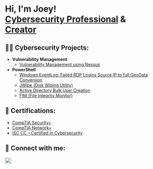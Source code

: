 <h1>Hi, I'm Joey! <br/><a href="https://www.linkedin.com/in/joeykh/">Cybersecurity Professional</a> & <a href="https://github.com/joeyktx">Creator</a>

<h2>👨‍💻 Cybersecurity Projects:</h2>

- <b>Vulnerability Management</b>
  - [Vulnerability Management using Nessus](https://github.com/joeykhtx/VulnerabilityManagementLab)
- <b>PowerShell</b>
  - [Windows EventLog: Failed RDP Logins Source IP to full GeoData Conversion](https://github.com/joshmadakor1/Sentinel-Lab)
  - [JWipe (Disk Wiping Utility)](https://github.com/joshmadakor1/Jwipe.PowerShell)
  - [Active Directory Bulk User Creation](https://github.com/joshmadakor1/AD_PS)
  - [FIM (File Integrity Monitor)](https://github.com/joshmadakor1/PowerShell-Integrity-FIM)

<h2>🧾 Certifications:</h2>

  - [CompTIA Security+](https://i.imgur.com/95XbqAz.png)
  - [CompTIA Network+](https://i.imgur.com/rvTwoPu.png)
  - [ISC CC – Certified in Cybersecurity](https://i.imgur.com/uP9OVvG.png)

<h2> 🤳 Connect with me:</h2>

[<img align="left" alt="JoshMadakor | LinkedIn" width="22px" src="https://cdn.jsdelivr.net/npm/simple-icons@v3/icons/linkedin.svg" />][linkedin]

[linkedin]: https://linkedin.com/in/joeykh

<!--

Here are some ideas to get you started:

- 🔭 I’m currently working on ...
- 🌱 I’m currently learning ...
- 👯 I’m looking to collaborate on ...
- 🤔 I’m looking for help with ...
- 💬 Ask me about ...
- 📫 How to reach me: ...
- 😄 Pronouns: ...
- ⚡ Fun fact: ...
-->
